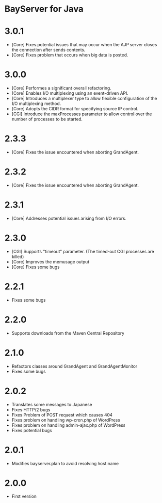# BayServer for Java

# 3.0.1

- [Core] Fixes potential issues that may occur when the AJP server closes the connection after sends contents. 
- [Core] Fixes problem that occurs when big data is posted.

# 3.0.0

- [Core] Performes a significant overall refactoring.
- [Core] Enables I/O multiplexing using an event-driven API.
- [Core] Introduces a multiplexer type to allow flexible configuration of the I/O multiplexing method.
- [Core] Adopts the CIDR format for specifying source IP control.
- [CGI] Introduce the maxProcesses parameter to allow control over the number of processes to be started.

# 2.3.3

- [Core] Fixes the issue encountered when aborting GrandAgent.

# 2.3.2

- [Core] Fixes the issue encountered when aborting GrandAgent.

# 2.3.1

- [Core] Addresses potential issues arising from I/O errors.

# 2.3.0

- [CGI] Supports "timeout" parameter. (The timed-out CGI processes are killed)
- [Core] Improves the memusage output
- [Core] Fixes some bugs

# 2.2.1

- Fixes some bugs

# 2.2.0

- Supports downloads from the Maven Central Repository

# 2.1.0

- Refactors classes around GrandAgent and GrandAgentMonitor
- Fixes some bugs

# 2.0.2

- Translates some messages to Japanese
- Fixes HTTP/2 bugs
- Fixes Problem of POST request which causes 404
- Fixes problem on handling wp-cron.php of WordPress
- Fixes problem on handling admin-ajax.php of WordPress
- Fixes potential bugs


# 2.0.1

- Modifies bayserver.plan to avoid resolving host name


# 2.0.0

- First version
